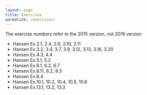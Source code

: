 ```yaml
---
layout: page
title: Exercises
permalink: /exercises/
---
```


The exercise numbers refer to the 2015 version, not 2016 version

* Hansen Ex.2.1, 2.4, 2.6, 2.10, 2.11
* Hansen Ex.3.2, 3.4, 3.7, 3.9, 3.12, 3.13, 3.16, 3.20
* Hansen Ex.4.3, 4.4
* Hansen Ex.5.1, 5.2
* Hansen Ex.6.1, 6.2, 6.7
* Hansen Ex.6.11, 8.2, 8.3
* Hansen Ex.8.4
* Hansen Ex.10.1, 10.2, 10.4, 10.5, 10.6
* Hansen Ex.13.1, 13.2, 13.3

